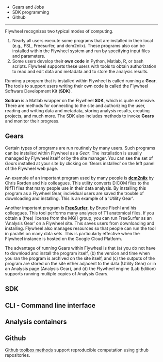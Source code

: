 * Gears and Jobs
* SDK programming
* Github

***
Flywheel recognizes two typical modes of computing.  

1. Nearly all users execute some programs that are installed in their local (e.g., FSL, Freesurfer, and dcm2niix). These programs also can be installed within the Flywheel system and run by specifying input files and parameters. 
2. Some users develop their **own code** in Python, Matlab, R, or bash scripts. Flywheel supports these users with tools to obtain authorization to read and edit data and metadata and to store the analysis results.

Running a program that is installed within Flywheel is called running a **Gear**. The tools to support users writing their own code is called the Flywheel Software Development Kit (**SDK**).

**Scitran** is a Matlab wrapper on the Flywheel **SDK**, which is quite extensive.  There are methods for connecting to the site and authorizing the user, reading and writing data and metadata, storing analysis results, creating projects, and much more. The SDK also includes methods to invoke **Gears** and monitor their progress. 

## Gears
Certain types of programs are run routinely by many users. Such programs can be installed within Flywheel as a *Gear*.  The installation is usually managed by Flywheel itself or by the site manager.  You can see the set of *Gears* installed at your site by clicking on 'Gears installed' on the left panel of the Flywheel web page.

An example of an important program used by many people is [**dcm2niix**](https://github.com/rordenlab/dcm2niix) by Chris Rorden and his colleagues.  This utility converts DICOM files to the NIfTI files that many people use in their data analysis.  By installing this program as a Flywheel Gear, individual users are saved the trouble of downloading and installing. This is an example of a 'Utility Gear'.

Another important program is [**FreeSurfer**](https://surfer.nmr.mgh.harvard.edu/), by Bruce Fischl and his colleagues. This tool performs many analyses of T1 anatomical files.  If you obtain a (free) license from the MGH group, you can run FreeSurfer as an 'Analysis Gear' on a Flywheel site.  This saves users from downloading and installing.  Flywheel also manages resources so that people can run the tool in parallel on many data sets. This is particularly effective when the Flywheel instance is hosted on the Google Cloud Platform.

The advantage of running Gears within Flywheel is that (a) you do not have to download and install the program itself, (b) the version and time when you ran the program is archived on the site itself, and (c) the outputs of the program are stored on the site either adjacent to the data (Utility Gear) or in an Analysis page (Analysis Gear), and (d) the Flywheel engine (Lab Edition) supports running multiple copies of Analysis Gears.

## SDK

## CLI - Command line interface

## Analysis containers

## Github

[Github toolbox methods](Toolboxes) support reproducible computation using github repositories.
